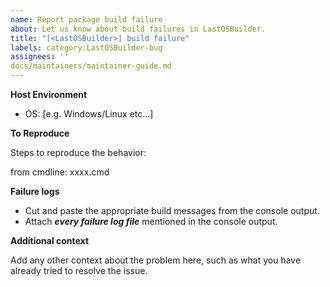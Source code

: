 ```yaml
---
name: Report package build failure
about: Let us know about build failures in LastOSBuilder.
title: "[<LastOSBuilder>] build failure"
labels: category:LastOSBuilder-bug
assignees: ''
docs/maintainers/maintainer-guide.md
---
```


<!-- ⚠ Please use the generated issue template instead to report a LastOSBuilder failure. ⚠ -->
<!-- ⁉ You can find its location at the end of the console output. ⁉ -->

**Host Environment**

- OS: [e.g. Windows/Linux etc...]

**To Reproduce**

Steps to reproduce the behavior:

from cmdline: xxxx.cmd

**Failure logs**

- Cut and paste the appropriate build messages from the console output.
- Attach ***every failure log file*** mentioned in the console output.

<!-- ‼ **The console output by itself is not enough to investigate a build failure.** ‼ -->

**Additional context**

Add any other context about the problem here, such as what you have already tried to resolve the issue.
